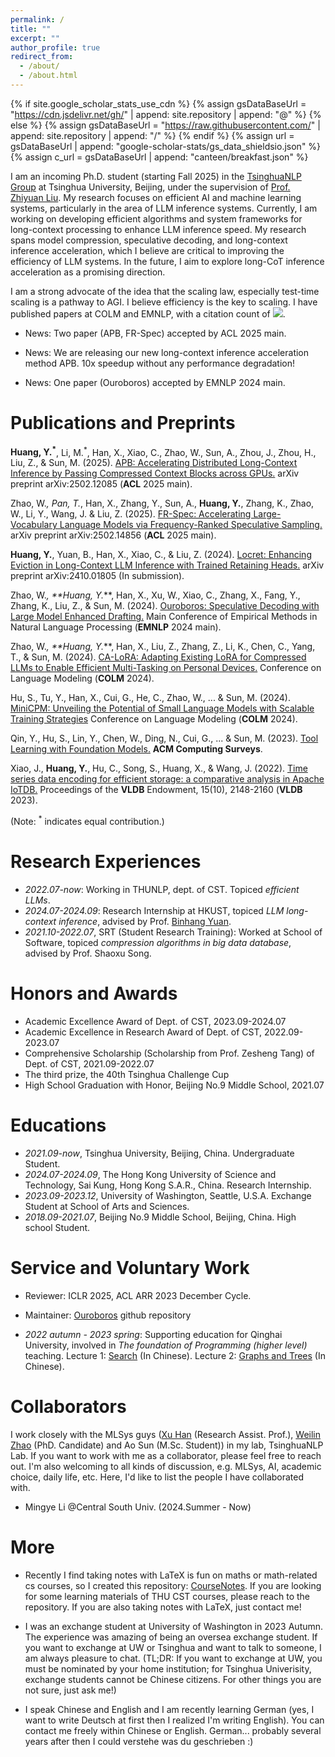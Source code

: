 ```yaml
---
permalink: /
title: ""
excerpt: ""
author_profile: true
redirect_from: 
  - /about/
  - /about.html
---
```


{% if site.google_scholar_stats_use_cdn %}
{% assign gsDataBaseUrl = "https://cdn.jsdelivr.net/gh/" | append: site.repository | append: "@" %}
{% else %}
{% assign gsDataBaseUrl = "https://raw.githubusercontent.com/" | append: site.repository | append: "/" %}
{% endif %}
{% assign url = gsDataBaseUrl | append: "google-scholar-stats/gs_data_shieldsio.json" %}
{% assign c_url = gsDataBaseUrl | append: "canteen/breakfast.json" %}

<span class='anchor' id='about-me'></span>

<!-- I am a 4th year undergraduate student of Dept. of Computer Science and Technology of Tsinghua University, Beijing, PRC, with a 3.92/4.00 overall GPA.  -->
I am an incoming Ph.D. student (starting Fall 2025) in the [TsinghuaNLP Group](https://nlp.csai.tsinghua.edu.cn/) at Tsinghua University, Beijing, under the supervision of [Prof. Zhiyuan Liu](https://nlp.csai.tsinghua.edu.cn/~lzy/). My research focuses on efficient AI and machine learning systems, particularly in the area of LLM inference systems. Currently, I am working on developing efficient algorithms and system frameworks for long-context processing to enhance LLM inference speed. My research spans model compression, speculative decoding, and long-context inference acceleration, which I believe are critical to improving the efficiency of LLM systems. In the future, I aim to explore long-CoT inference acceleration as a promising direction.

I am a strong advocate of the idea that the scaling law, especially test-time scaling is a pathway to AGI. I believe efficiency is the key to scaling. I have published papers at COLM and EMNLP, with a citation count of <a href='https://scholar.google.com/citations?user=nvCXW78AAAAJ'><img src="https://img.shields.io/endpoint?url={{ url | url_encode }}&logo=Google%20Scholar&labelColor=f6f6f6&color=9cf&style=flat&label=citations"></a>.

- News: Two paper (APB, FR-Spec) accepted by ACL 2025 main.

- News: We are releasing our new long-context inference acceleration method APB. 10x speedup without any performance degradation!

- News: One paper (Ouroboros) accepted by EMNLP 2024 main.

<!-- - News: One paper (CA-LoRA) accepted by COLM. The first COLM was super great! -->

<!-- - News: Recently I have been working on efficient decoding algorithms. We have released  "Ouroboros", a new Speculative Decoding algorithm with Large Model Enhanced Drafting. Please refer to [Paper](https://arxiv.org/pdf/2402.13720.pdf) and [Code](https://github.com/thunlp/Ouroboros). It achieves speedups of up to $1.9\times$ and $2.8\times$ compared to lookahead decoding and speculative decoding, without any training. -->

<!-- - News: I am involved in the [MiniCPM](https://github.com/OpenBMB/MiniCPM) project of ModelBest Inc., OpenBMB and THUNLP. It is an end-side LLM outperforms Llama2-13B. I am responsible to model inference.  -->

# Publications and Preprints 

**Huang, Y.<sup>*</sup>**, Li, M.<sup>*</sup>, Han, X., Xiao, C., Zhao, W., Sun, A., Zhou, J., Zhou, H., Liu, Z., & Sun, M. (2025). [APB: Accelerating Distributed Long-Context Inference by Passing Compressed Context Blocks across GPUs.](https://arxiv.org/pdf/2502.12085) arXiv preprint arXiv:2502.12085 (**ACL** 2025 main).

Zhao, W.<sup>*</sup>, Pan, T.<sup>*</sup>, Han, X., Zhang, Y., Sun, A., **Huang, Y.**, Zhang, K., Zhao, W., Li, Y., Wang, J. & Liu, Z. (2025). [FR-Spec: Accelerating Large-Vocabulary Language Models via Frequency-Ranked Speculative Sampling.](https://arxiv.org/pdf/2502.14856) arXiv preprint arXiv:2502.14856 (**ACL** 2025 main).

**Huang, Y.**, Yuan, B., Han, X., Xiao, C., & Liu, Z. (2024). [Locret: Enhancing Eviction in Long-Context LLM Inference with Trained Retaining Heads.](https://arxiv.org/pdf/2410.01805) arXiv preprint arXiv:2410.01805 (In submission).

Zhao, W.<sup>*</sup>, **Huang, Y.<sup>*</sup>**, Han, X., Xu, W., Xiao, C., Zhang, X., Fang, Y., Zhang, K., Liu, Z., & Sun, M. (2024). [Ouroboros: Speculative Decoding with Large Model Enhanced Drafting.](https://aclanthology.org/2024.emnlp-main.742.pdf) Main Conference of Empirical Methods in Natural Language Processing (**EMNLP** 2024 main).

Zhao, W.<sup>*</sup>, **Huang, Y.<sup>*</sup>**, Han, X., Liu, Z., Zhang, Z., Li, K., Chen, C., Yang, T., & Sun, M. (2024). [CA-LoRA: Adapting Existing LoRA for Compressed LLMs to
Enable Efficient Multi-Tasking on Personal Devices.](https://openreview.net/pdf?id=kpf7UbnSAm) Conference on Language Modeling (**COLM** 2024).

Hu, S., Tu, Y., Han, X., Cui, G., He, C., Zhao, W., ... & Sun, M. (2024). [MiniCPM: Unveiling the Potential of Small Language Models with Scalable Training Strategies](https://openreview.net/pdf?id=3X2L2TFr0f) Conference on Language Modeling (**COLM** 2024).

Qin, Y., Hu, S., Lin, Y., Chen, W., Ding, N., Cui, G., ... & Sun, M. (2023). [Tool Learning with Foundation Models.](https://arxiv.org/pdf/2304.08354.pdf) **ACM Computing Surveys**.

Xiao, J., **Huang, Y.**, Hu, C., Song, S., Huang, X., & Wang, J. (2022). [Time series data encoding for efficient storage: a comparative analysis in Apache IoTDB.](https://www.vldb.org/pvldb/vol15/p2148-song.pdf) Proceedings of the **VLDB** Endowment, 15(10), 2148-2160 (**VLDB** 2023).

(Note: <sup>*</sup> indicates equal contribution.)

# Research Experiences
- *2022.07-now*: Working in THUNLP, dept. of CST. Topiced *efficient LLMs*.
- *2024.07-2024.09*: Research Internship at HKUST, topiced *LLM long-context inference*, advised by Prof. [Binhang Yuan](https://binhangyuan.github.io/site/).
- *2021.10-2022.07*, SRT (Student Research Training): Worked at School of Software, topiced *compression algorithms in big data database*, advised by Prof. Shaoxu Song.

# Honors and Awards
- Academic Excellence Award of Dept. of CST, 2023.09-2024.07
- Academic Excellence in Research Award of Dept. of CST, 2022.09-2023.07
- Comprehensive Scholarship (Scholarship from Prof. Zesheng Tang) of Dept. of CST, 2021.09-2022.07 
- The third prize, the 40th Tsinghua Challenge Cup
- High School Graduation with Honor, Beijing No.9 Middle School, 2021.07

# Educations
- *2021.09-now*, Tsinghua University, Beijing, China. Undergraduate Student.
- *2024.07-2024.09*, The Hong Kong University of Science and Technology, Sai Kung, Hong Kong S.A.R., China. Research Internship.
- *2023.09-2023.12*, University of Washington, Seattle, U.S.A. Exchange Student at School of Arts and Sciences.
- *2018.09-2021.07*, Beijing No.9 Middle School, Beijing, China. High school Student.

# Service and Voluntary Work

- Reviewer: ICLR 2025, ACL ARR 2023 December Cycle.

- Maintainer: [Ouroboros](https://github.com/thunlp/Ouroboros) github repository

<!-- - Maintainer: [MiniCPM](https://github.com/OpenBMB/MiniCPM) github repository -->

- *2022 autumn - 2023 spring*: Supporting education for Qinghai University, involved in *The foundation of Programming (higher level)* teaching. Lecture 1: [Search](https://cloud.tsinghua.edu.cn/f/a32ef2f86127456abb43/?dl=1) (In Chinese). Lecture 2: [Graphs and Trees](https://cloud.tsinghua.edu.cn/f/a8a5b591cb6649a78936/?dl=1) (In Chinese).

# Collaborators

I work closely with the MLSys guys ([Xu Han](https://thucsthanxu13.github.io/) (Research Assist. Prof.), [Weilin Zhao](https://achazwl.github.io/) (PhD. Candidate) and Ao Sun (M.Sc. Student)) in my lab, TsinghuaNLP Lab. If you want to work with me as a collaborator, please feel free to reach out. I'm also welcoming to all kinds of discussion, e.g. MLSys, AI, academic choice, daily life, etc. Here, I'd like to list the people I have collaborated with.

- Mingye Li @Central South Univ. (2024.Summer - Now)

# More

- Recently I find taking notes with LaTeX is fun on maths or math-related cs courses, so I created this repository: [CourseNotes](https://github.com/huangyuxiang03/CourseNotes). If you are looking for some learning materials of THU CST courses, please reach to the repository. If you are also taking notes with LaTeX, just contact me!

- I was an exchange student at University of Washington in 2023 Autumn. The experience was amazing of being an oversea exchange student. If you want to exchange at UW or Tsinghua and want to talk to someone, I am always pleasure to chat. (TL;DR: If you want to exchange at UW, you must be nominated by your home institution; for Tsinghua Univerisity, exchange students cannot be Chinese citizens. For other things you are not sure, just ask me!)

- I speak Chinese and English and I am recently learning German (yes, I want to write Deutsch at first then I realized I'm writing English). You can contact me freely within Chinese or English. German... probably several years after then I could verstehe was du geschrieben :)
